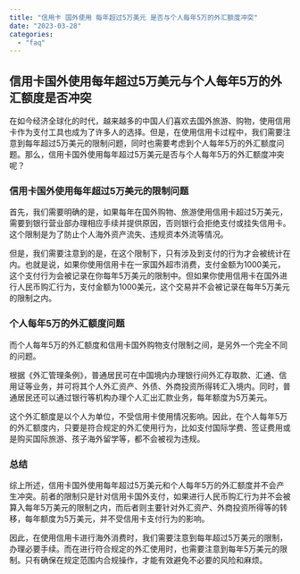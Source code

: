 ```yaml
---
title: "信用卡 国外使用 每年超过5万美元 是否与个人每年5万的外汇额度冲突"
date: "2023-03-28"
categories: 
  - "faq"
---
```


## 信用卡国外使用每年超过5万美元与个人每年5万的外汇额度是否冲突

在如今经济全球化的时代，越来越多的中国人们喜欢去国外旅游、购物，使用信用卡作为支付工具也成为了许多人的选择。但是，在使用信用卡过程中，我们需要注意到每年超过5万美元的限制问题，同时也需要考虑到个人每年5万的外汇额度问题。那么，信用卡国外使用每年超过5万美元是否与个人每年5万的外汇额度冲突呢？

### 信用卡国外使用每年超过5万美元的限制问题

首先，我们需要明确的是，如果每年在国外购物、旅游使用信用卡超过5万美元，需要到银行营业部办理相应手续并提供原因，否则银行会拒绝支付或挂失信用卡。这个限制是为了防止个人海外资产流失、违规资本外流等情况。

但是，我们需要注意到的是，在这个限制下，只有涉及到支付的行为才会被统计在内。也就是说，如果你使用信用卡在一家国外超市消费，支付金额为1000美元，这个支付行为会被记录在你每年5万美元的限制中。但如果你使用信用卡在国外进行人民币购汇行为，支付金额为1000美元，这个交易并不会被记录在每年5万美元的限制之内。

### 个人每年5万的外汇额度问题

而个人每年5万的外汇额度和信用卡国外购物支付限制之间，是另外一个完全不同的问题。

根据《外汇管理条例》，普通居民可在中国境内办理银行间外汇存取款、汇通、信用证等业务，并可将其个人外汇资产、外债、外商投资所得转汇入境内。同时，普通居民还可以通过银行等机构办理个人汇出汇款业务，每年额度为5万美元。

这个外汇额度是以个人为单位，不受信用卡使用情况影响。因此，在个人每年5万的外汇额度内，只要是符合规定的外汇使用行为，比如支付国际学费、签证费用或是购买国际旅游、孩子海外留学等，都不会被视为违规。

### 总结

综上所述，信用卡国外使用每年超过5万美元和个人每年5万的外汇额度并不会产生冲突。前者的限制只是针对信用卡国外支付，如果进行人民币购汇行为并不会被算入每年5万美元的限制之内，而后者则主要针对外汇资产、外商投资所得等的转移，每年额度为5万美元，并不受信用卡支付行为的影响。

因此，在使用信用卡进行海外消费时，我们需要注意到每年超过5万美元的限制，办理必要手续。而在进行符合规定的外汇使用时，也需要注意到每年5万美元的限制。只有确保在规定范围内合规操作，才能有效避免不必要的风险和麻烦。
